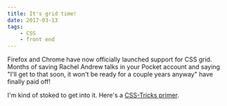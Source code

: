 ```yaml
---
title: It's grid time!
date: 2017-03-13
tags:
    - CSS
    - front end
---
```


Firefox and Chrome have now officially launched support for CSS grid. Months of saving Rachel Andrew talks in your Pocket account and saying "I'll get to that soon, it won't be ready for a couple years anyway" have finally paid off!

I'm kind of stoked to get into it. Here's a [CSS-Tricks primer](https://css-tricks.com/getting-started-css-grid/).